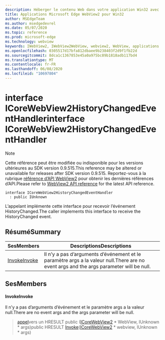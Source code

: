 ```yaml
---
description: Héberger le contenu Web dans votre application Win32 avec le contrôle Microsoft Edge WebView2
title: Applications Microsoft Edge WebView2 pour Win32
author: MSEdgeTeam
ms.author: msedgedevrel
ms.date: 05/07/2020
ms.topic: reference
ms.prod: microsoft-edge
ms.technology: webview
keywords: IWebView2, IWebView2WebView, webview2, WebView, applications Win32, Win32, Edge, ICoreWebView2, ICoreWebView2Controller, contrôle de navigateur, html Edge
ms.openlocfilehash: 0305517d17bfa812dbaee9b238403f2d9f1fb22d
ms.sourcegitcommit: 8dca1c1367853e45a0a975bc89b1818adb117bd4
ms.translationtype: MT
ms.contentlocale: fr-FR
ms.lasthandoff: 06/08/2020
ms.locfileid: "10697804"
---
```

# <span data-ttu-id="a59d5-104">interface ICoreWebView2HistoryChangedEventHandler</span><span class="sxs-lookup"><span data-stu-id="a59d5-104">interface ICoreWebView2HistoryChangedEventHandler</span></span> 

> [!NOTE]
> <span data-ttu-id="a59d5-105">Cette référence peut être modifiée ou indisponible pour les versions ultérieures au SDK version 0.9.515.</span><span class="sxs-lookup"><span data-stu-id="a59d5-105">This reference may be altered or unavailable for releases after SDK version 0.9.515.</span></span> <span data-ttu-id="a59d5-106">Reportez-vous à la rubrique [référence d’API WebView2](../../../webview2-api-reference.md) pour obtenir les dernières références d’API.</span><span class="sxs-lookup"><span data-stu-id="a59d5-106">Please refer to [WebView2 API reference](../../../webview2-api-reference.md) for the latest API reference.</span></span>

```
interface ICoreWebView2HistoryChangedEventHandler
  : public IUnknown
```

<span data-ttu-id="a59d5-107">L’appelant implémente cette interface pour recevoir l’événement HistoryChanged.</span><span class="sxs-lookup"><span data-stu-id="a59d5-107">The caller implements this interface to receive the HistoryChanged event.</span></span>

## <span data-ttu-id="a59d5-108">Résumé</span><span class="sxs-lookup"><span data-stu-id="a59d5-108">Summary</span></span>

 <span data-ttu-id="a59d5-109">Ses</span><span class="sxs-lookup"><span data-stu-id="a59d5-109">Members</span></span>                        | <span data-ttu-id="a59d5-110">Descriptions</span><span class="sxs-lookup"><span data-stu-id="a59d5-110">Descriptions</span></span>
--------------------------------|---------------------------------------------
[<span data-ttu-id="a59d5-111">Invoke</span><span class="sxs-lookup"><span data-stu-id="a59d5-111">Invoke</span></span>](#invoke) | <span data-ttu-id="a59d5-112">Il n’y a pas d’arguments d’événement et le paramètre args a la valeur null.</span><span class="sxs-lookup"><span data-stu-id="a59d5-112">There are no event args and the args parameter will be null.</span></span>

## <span data-ttu-id="a59d5-113">Ses</span><span class="sxs-lookup"><span data-stu-id="a59d5-113">Members</span></span>

#### <span data-ttu-id="a59d5-114">Invoke</span><span class="sxs-lookup"><span data-stu-id="a59d5-114">Invoke</span></span> 

<span data-ttu-id="a59d5-115">Il n’y a pas d’arguments d’événement et le paramètre args a la valeur null.</span><span class="sxs-lookup"><span data-stu-id="a59d5-115">There are no event args and the args parameter will be null.</span></span>

> <span data-ttu-id="a59d5-116">[appel](#invoke)vers un HRESULT public ([ICoreWebView2](icorewebview2.md) \* WebView, IUnknown \* args)</span><span class="sxs-lookup"><span data-stu-id="a59d5-116">public HRESULT [Invoke](#invoke)([ICoreWebView2](icorewebview2.md) \* webview, IUnknown \* args)</span></span>

